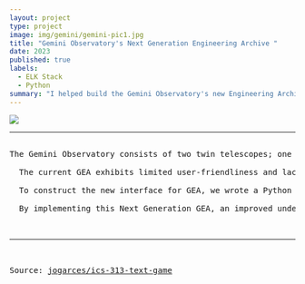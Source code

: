 ```yaml
---
layout: project
type: project
image: img/gemini/gemini-pic1.jpg
title: "Gemini Observatory's Next Generation Engineering Archive "
date: 2023
published: true
labels:
  - ELK Stack
  - Python
summary: "I helped build the Gemini Observatory's new Engineering Archive."
---
```


<img class="img-fluid" src="..img/gemini/GeminiMontage.jpg">


<hr>

<pre>

The Gemini Observatory consists of two twin telescopes; one located in La Serena, Chile and one located on Maunakea, Hawai’i. A vital component within this observatory is the Gemini Engineering Archive (GEA), which serves as a repository for important telescope process data. 
  
  The current GEA exhibits limited user-friendliness and lacks a mechanism for accessing and visualizing log data related to the different subsystems and instruments' operations. The aim of this project was to develop the Next Generation GEA, focusing on enhancing the front-end's visual interface and adding a feature to visualize log data. To achieve this goal, I utilized the visualization and analytics platform Grafana to create an enhanced front-end with easy-to-understand charts, graphs, and dashboards. Additionally, I used the software tools Elasticsearch, Kibana, and Logstash (ELK stack) to build a logging system. Within this ELK stack, I developed code for the individual instruments and subsystems of the telescope, constructing pipelines to transfer log data to the database. 
  
  To construct the new interface for GEA, we wrote a Python script to request telemetry data from the current GEA’s server and transmit it to Grafana for visualization within a user-friendly interface. To deploy all of these operations, Docker containers were utilized to ensure the controlled execution environment of these systems. 
  
  By implementing this Next Generation GEA, an improved understanding of the telescope's operations will be achieved, enabling scientists to easily gather data and better understand essential telescope processes.


<hr>

Source: <a href="https://github.com/jogarces/ics-313-text-game"><i class="large github icon "></i>jogarces/ics-313-text-game</a>
